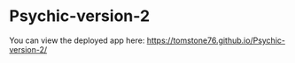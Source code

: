 # Psychic-version-2
You can view the deployed app here: https://tomstone76.github.io/Psychic-version-2/
